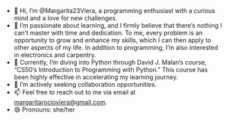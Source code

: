 - 👋 Hi, I’m @Margarita23Viera, a programming enthusiast with a curious mind and a love for new challenges.
- 👀 I’m passionate about learning, and I firmly believe that there’s nothing I can’t master with time and dedication.
      To me, every problem is an opportunity to grow and enhance my skills, which I can then apply to other aspects of my life.
      In addition to programming, I’m also interested in electronics and carpentry. 
- 🌱 Currently, I’m diving into Python through David J. Malan’s course, “CS50’s Introduction to Programming with Python.”
      This course has been highly effective in accelerating my learning journey.
- 💞️ I’m actively seeking collaboration opportunities.
- 📫 Feel free to reach out to me via email at margaritarocioviera@gmail.com.
- 😄 Pronouns: she/her

<!---
Margarita23Viera/Margarita23Viera is a ✨ special ✨ repository because its `README.md` (this file) appears on your GitHub profile.
You can click the Preview link to take a look at your changes.
--->
